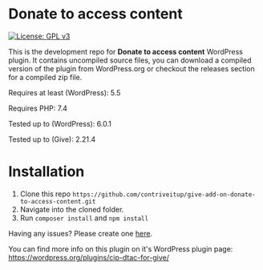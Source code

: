 # Donate to access content

[![License: GPL v3](https://img.shields.io/badge/License-GPLv3-blue.svg)](https://www.gnu.org/licenses/gpl-3.0)

This is the development repo for **Donate to access content** WordPress plugin. It contains uncompiled source files, you can download a compiled version of the plugin from WordPress.org or checkout the releases section for a compiled zip file.

Requires at least (WordPress): 5.5

Requires PHP: 7.4

Tested up to (WordPress): 6.0.1

Tested up to (Give): 2.21.4

# Installation

1.  Clone this repo `https://github.com/contriveitup/give-add-on-donate-to-access-content.git`
2.  Navigate into the cloned folder.
3.  Run `composer install` and `npm install`

Having any issues? Please create one [here](https://github.com/contriveitup/give-add-on-donate-to-access-content/issues).

You can find more info on this plugin on it's WordPress plugin page: https://wordpress.org/plugins/cip-dtac-for-give/
